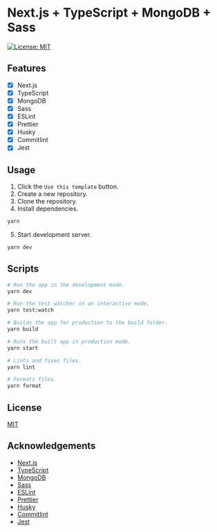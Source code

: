 # Next.js + TypeScript + MongoDB + Sass

[![License: MIT](https://img.shields.io/badge/License-MIT-blue.svg)](https://opensource.org/licenses/MIT)

## Features

-   [x] Next.js
-   [x] TypeScript
-   [x] MongoDB
-   [x] Sass
-   [x] ESLint
-   [x] Prettier
-   [x] Husky
-   [x] Commitlint
-   [x] Jest

## Usage

1.  Click the `Use this template` button.
2.  Create a new repository.
3.  Clone the repository.
4.  Install dependencies.

```sh
yarn
```

5.  Start development server.

```sh
yarn dev
```

## Scripts

```sh
# Run the app in the development mode.
yarn dev

# Run the test watcher in an interactive mode.
yarn test:watch

# Builds the app for production to the build folder.
yarn build

# Runs the built app in production mode.
yarn start

# Lints and fixes files.
yarn lint

# Formats files.
yarn format

```

## License

[MIT](LICENSE)



## Acknowledgements

-   [Next.js](https://nextjs.org)
-   [TypeScript](https://www.typescriptlang.org)
-   [MongoDB](https://www.mongodb.com)
-   [Sass](https://sass-lang.com)
-   [ESLint](https://eslint.org)
-   [Prettier](https://prettier.io)
-   [Husky](https://typicode.github.io/husky)
-   [Commitlint](https://commitlint.js.org)
-   [Jest](https://jestjs.io)